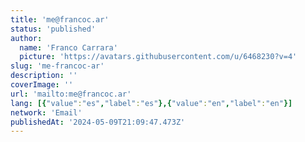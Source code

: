 ```yaml
---
title: 'me@francoc.ar'
status: 'published'
author:
  name: 'Franco Carrara'
  picture: 'https://avatars.githubusercontent.com/u/6468230?v=4'
slug: 'me-francoc-ar'
description: ''
coverImage: ''
url: 'mailto:me@francoc.ar'
lang: [{"value":"es","label":"es"},{"value":"en","label":"en"}]
network: 'Email'
publishedAt: '2024-05-09T21:09:47.473Z'
---
```


 